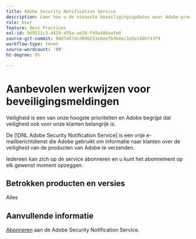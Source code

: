 ```yaml
---
title: Adobe Security Notification Service
description: Leer hoe u de nieuwste beveiligingsupdates over Adobe-producten kunt ophalen.
role: User
feature: Best Practices
exl-id: 9d9521c3-d429-455a-ae28-f49a486eafe0
source-git-commit: 94d7a57dcd006251e8eefbdb4ec3a5e140bf43f9
workflow-type: tm+mt
source-wordcount: '90'
ht-degree: 0%

---
```


# Aanbevolen werkwijzen voor beveiligingsmeldingen

Veiligheid is een van onze hoogste prioriteiten en Adobe begrijpt dat veiligheid ook voor onze klanten belangrijk is.

De [!DNL Adobe Security Notification Service] is een vrije e-mailberichtdienst die Adobe gebruikt om informatie naar klanten over de veiligheid van de producten van Adobe te verzenden.

Iedereen kan zich op de service abonneren en u kunt het abonnement op elk gewenst moment opzeggen.

## Betrokken producten en versies

Alles

## Aanvullende informatie

[Abonneren](https://www.adobe.com/subscription/adbeSecurityNotifications.html) aan de Adobe Security Notification Service.
